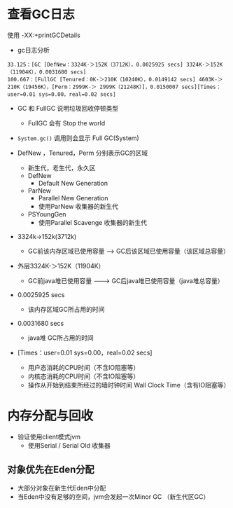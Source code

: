 # 查看GC日志

使用 -XX:+printGCDetails

- gc日志分析

```gc
33.125：[GC [DefNew：3324K-＞152K（3712K），0.0025925 secs] 3324K-＞152K（11904K），0.0031680 secs]
100.667：[FullGC [Tenured：0K-＞210K（10240K），0.0149142 secs] 4603K-＞210K（19456K），[Perm：2999K-＞ 2999K（21248K）]，0.0150007 secs][Times：user=0.01 sys=0.00，real=0.02 secs]
```

- GC 和 FullGC 说明垃圾回收停顿类型
  - FullGC 会有 Stop the world
- `System.gc()` 调用则会显示 Full GC(System)
- DefNew ，Tenured，Perm 分别表示GC的区域
  - 新生代，老生代，永久区
  - DefNew
    - Default New Generation
  - ParNew
    - Parallel New Generation
    - 使用ParNew 收集器的新生代
  - PSYoungGen
    - 使用Parallel Scavenge 收集器的新生代
- 3324k->152k(3712k)
  - GC前该内存区域已使用容量 —> GC后该区域已使用容量（该区域总容量）

- 外层3324K-＞152K（11904K）
  - GC前java堆已使用容量 ---> GC后java堆已使用容量（java堆总容量）
- 0.0025925 secs
  - 该内存区域GC所占用的时间
- 0.0031680 secs
  - java堆 GC所占用的时间

- [Times：user=0.01 sys=0.00，real=0.02 secs]
  - 用户态消耗的CPU时间（不含IO阻塞等）
  - 内核态消耗的CPU时间（不含IO阻塞等）
  - 操作从开始到结束所经过的墙时钟时间 Wall Clock Time（含有IO阻塞等）



# 内存分配与回收

- 验证使用client模式jvm
  - 使用Serial / Serial Old 收集器



## 对象优先在Eden分配

- 大部分对象在新生代Eden中分配
- 当Eden中没有足够的空间，jvm会发起一次Minor GC （新生代区GC）



